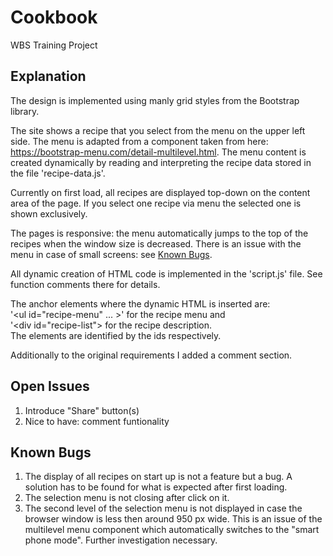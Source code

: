 # Cookbook
WBS Training Project

## Explanation
The design is implemented using manly grid styles from the Bootstrap library.

The site shows a recipe that you select from the menu on the upper left side. The menu is adapted from a component taken from here: https://bootstrap-menu.com/detail-multilevel.html. The menu content is created dynamically by reading and interpreting the recipe data stored in the file 'recipe-data.js'.

Currently on first load, all recipes are displayed top-down on the content area of the page. If you select one recipe via menu the selected one is shown exclusively.

The pages is responsive: the menu automatically jumps to the top of the recipes when the window size is decreased. There is an issue with the menu in case of small screens: see [Known Bugs](#KnownBugs).

All dynamic creation of HTML code is implemented in the 'script.js' file. See function comments there for details.

The anchor elements where the dynamic HTML is inserted are:<br>'&lt;ul id="recipe-menu" ... >' for the recipe menu and<br>'&lt;div id="recipe-list"> for the recipe description.<br>The elements are identified by the ids respectively.

Additionally to the original requirements I added a comment section.

## Open Issues
<ol>
    <li>Introduce "Share" button(s)</li>
    <li>Nice to have: comment funtionality</li>
</ol>

## Known Bugs <a id="KnownBugs"></a>
<ol>
    <li>The display of all recipes on start up is not a feature but a bug. A solution has to be found for what is expected after first loading.</li>
    <li>The selection menu is not closing after click on it.</li>
    <li>The second level of the selection menu is not displayed in case the browser window is less then around 950 px wide. This is an issue of the multilevel menu component which automatically switches to the "smart phone mode". Further investigation necessary.</></li>
</ol>